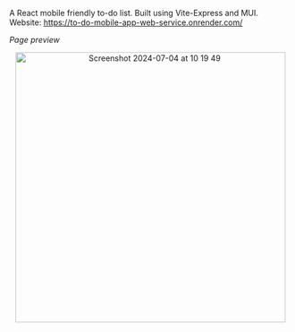 A React mobile friendly to-do list.
Built using Vite-Express and MUI.
Website: https://to-do-mobile-app-web-service.onrender.com/

<i>Page preview</i>

<div style="text-align: center;">
    <img width="483" alt="Screenshot 2024-07-04 at 10 19 49" src="https://github.com/elenisal94/To-do-mobile-app/assets/57360206/5baed0af-7204-4813-a6eb-0575b0c95957">
</div>

